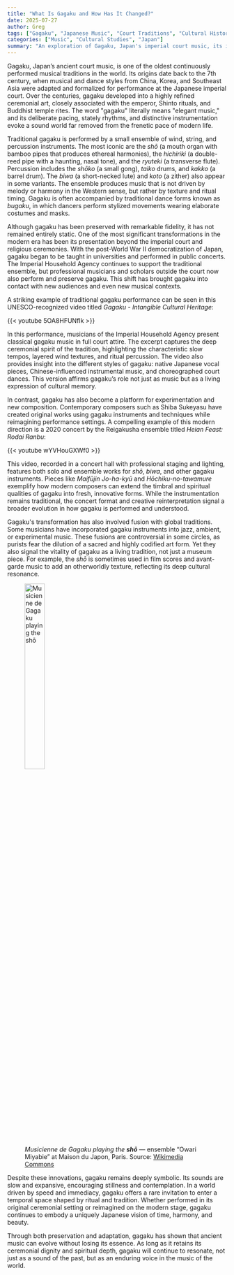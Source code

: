 ```yaml
---
title: "What Is Gagaku and How Has It Changed?"
date: 2025-07-27
author: Greg
tags: ["Gagaku", "Japanese Music", "Court Traditions", "Cultural History", "Music Evolution"]
categories: ["Music", "Cultural Studies", "Japan"]
summary: "An exploration of Gagaku, Japan's imperial court music, its instruments, transformations, and its role in both tradition and modern experimentation."
---
```


Gagaku, Japan’s ancient court music, is one of the oldest continuously performed musical traditions in the world. Its origins date back to the 7th century, when musical and dance styles from China, Korea, and Southeast Asia were adapted and formalized for performance at the Japanese imperial court. Over the centuries, gagaku developed into a highly refined ceremonial art, closely associated with the emperor, Shinto rituals, and Buddhist temple rites. The word "gagaku" literally means "elegant music," and its deliberate pacing, stately rhythms, and distinctive instrumentation evoke a sound world far removed from the frenetic pace of modern life.

Traditional gagaku is performed by a small ensemble of wind, string, and percussion instruments. The most iconic are the *shō* (a mouth organ with bamboo pipes that produces ethereal harmonies), the *hichiriki* (a double-reed pipe with a haunting, nasal tone), and the *ryuteki* (a transverse flute). Percussion includes the *shōko* (a small gong), *taiko* drums, and *kakko* (a barrel drum). The *biwa* (a short-necked lute) and *koto* (a zither) also appear in some variants. The ensemble produces music that is not driven by melody or harmony in the Western sense, but rather by texture and ritual timing. Gagaku is often accompanied by traditional dance forms known as *bugaku*, in which dancers perform stylized movements wearing elaborate costumes and masks.

Although gagaku has been preserved with remarkable fidelity, it has not remained entirely static. One of the most significant transformations in the modern era has been its presentation beyond the imperial court and religious ceremonies. With the post-World War II democratization of Japan, gagaku began to be taught in universities and performed in public concerts. The Imperial Household Agency continues to support the traditional ensemble, but professional musicians and scholars outside the court now also perform and preserve gagaku. This shift has brought gagaku into contact with new audiences and even new musical contexts.

A striking example of traditional gagaku performance can be seen in this UNESCO-recognized video titled *Gagaku - Intangible Cultural Heritage*:

{{< youtube 5OA8HFUNfIk >}}

In this performance, musicians of the Imperial Household Agency present classical gagaku music in full court attire. The excerpt captures the deep ceremonial spirit of the tradition, highlighting the characteristic slow tempos, layered wind textures, and ritual percussion. The video also provides insight into the different styles of gagaku: native Japanese vocal pieces, Chinese-influenced instrumental music, and choreographed court dances. This version affirms gagaku’s role not just as music but as a living expression of cultural memory.

In contrast, gagaku has also become a platform for experimentation and new composition. Contemporary composers such as Shiba Sukeyasu have created original works using gagaku instruments and techniques while reimagining performance settings. A compelling example of this modern direction is a 2020 concert by the Reigakusha ensemble titled *Heian Feast: Rodai Ranbu*:

{{< youtube wYVHouGXWf0 >}}

This video, recorded in a concert hall with professional staging and lighting, features both solo and ensemble works for *shō*, *biwa*, and other gagaku instruments. Pieces like *Maifūjin Jo-ha-kyū* and *Hōchiku-no-tawamure* exemplify how modern composers can extend the timbral and spiritual qualities of gagaku into fresh, innovative forms. While the instrumentation remains traditional, the concert format and creative reinterpretation signal a broader evolution in how gagaku is performed and understood.

Gagaku's transformation has also involved fusion with global traditions. Some musicians have incorporated gagaku instruments into jazz, ambient, or experimental music. These fusions are controversial in some circles, as purists fear the dilution of a sacred and highly codified art form. Yet they also signal the vitality of gagaku as a living tradition, not just a museum piece. For example, the *shō* is sometimes used in film scores and avant-garde music to add an otherworldly texture, reflecting its deep cultural resonance.

<figure>
  <img src="https://upload.wikimedia.org/wikipedia/commons/thumb/2/2a/Musicienne_de_Gagaku%2C_ensemble_%22Owari_Miyabie%22_%28Maison_du_Japon%2C_Paris%29.jpg/1024px-Musicienne_de_Gagaku%2C_ensemble_%22Owari_Miyabie%22_%28Maison_du_Japon%2C_Paris%29.jpg" alt="Musicienne de Gagaku playing the shō" style="width: 33%; height: auto;">
  <figcaption><em>Musicienne de Gagaku playing the <strong>shō</strong></em> — ensemble “Owari Miyabie” at Maison du Japon, Paris.  
  Source: <a href="https://en.wikipedia.org/wiki/Sh%C5%8D_(instrument)#/media/File:Musicienne_de_Gagaku,_ensemble_%22Owari_Miyabie%22_(Maison_du_Japon,_Paris).jpg" target="_blank">Wikimedia Commons</a></figcaption>
</figure>

Despite these innovations, gagaku remains deeply symbolic. Its sounds are slow and expansive, encouraging stillness and contemplation. In a world driven by speed and immediacy, gagaku offers a rare invitation to enter a temporal space shaped by ritual and tradition. Whether performed in its original ceremonial setting or reimagined on the modern stage, gagaku continues to embody a uniquely Japanese vision of time, harmony, and beauty.

Through both preservation and adaptation, gagaku has shown that ancient music can evolve without losing its essence. As long as it retains its ceremonial dignity and spiritual depth, gagaku will continue to resonate, not just as a sound of the past, but as an enduring voice in the music of the world.
